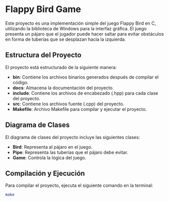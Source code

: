 # Flappy Bird Game

Este proyecto es una implementación simple del juego Flappy Bird en C, utilizando la biblioteca de Windows para la interfaz gráfica. El juego presenta un pájaro que el jugador puede hacer saltar para evitar obstáculos en forma de tuberías que se desplazan hacia la izquierda.

## Estructura del Proyecto

El proyecto está estructurado de la siguiente manera:

- **bin**: Contiene los archivos binarios generados después de compilar el código.
- **docs**: Almacena la documentación del proyecto.
- **include**: Contiene los archivos de encabezado (.hpp) para cada clase del proyecto.
- **src**: Contiene los archivos fuente (.cpp) del proyecto.
- **Makefile**: Archivo Makefile para compilar y ejecutar el proyecto.

## Diagrama de Clases

El diagrama de clases del proyecto incluye las siguientes clases:

- **Bird**: Representa al pájaro en el juego.
- **Pipe**: Representa las tuberías que el pájaro debe evitar.
- **Game**: Controla la lógica del juego.

## Compilación y Ejecución

Para compilar el proyecto, ejecuta el siguiente comando en la terminal:

```bash
make